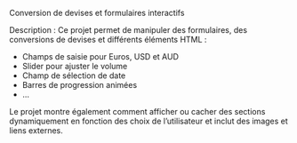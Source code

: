 Conversion de devises et formulaires interactifs

Description :
Ce projet permet de manipuler des formulaires, des conversions de devises et différents éléments HTML :  
- Champs de saisie pour Euros, USD et AUD   
- Slider pour ajuster le volume  
- Champ de sélection de date  
- Barres de progression animées
- ... 

Le projet montre également comment afficher ou cacher des sections dynamiquement en fonction des choix de l’utilisateur et inclut des images et liens externes.

